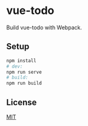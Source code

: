 # vue-todo

Build vue-todo with Webpack.

## Setup

``` bash
npm install
# dev:
npm run serve
# build:
npm run build
```

## License

[MIT](http://opensource.org/licenses/MIT)